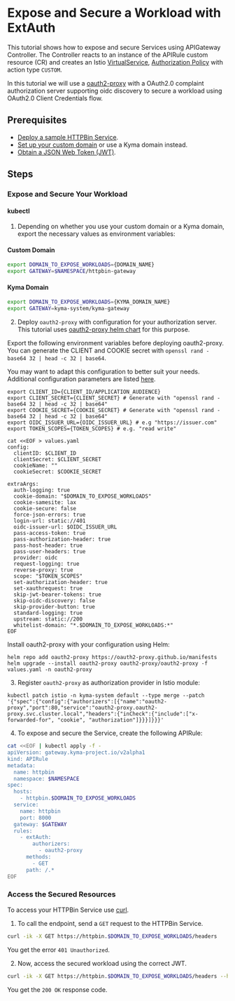 
# Expose and Secure a Workload with ExtAuth

This tutorial shows how to expose and secure Services using APIGateway Controller. The Controller reacts to an instance of the 
APIRule custom resource (CR) and creates an Istio [VirtualService](https://istio.io/latest/docs/reference/config/networking/virtual-service/), 
[Authorization Policy](https://istio.io/latest/docs/reference/config/security/authorization-policy/) with action type `CUSTOM`.

In this tutorial we will use a [oauth2-proxy](https://oauth2-proxy.github.io/oauth2-proxy/) with a OAuth2.0 complaint authorization server supporting oidc discovery 
to secure a workload using OAuth2.0 Client Credentials flow.

## Prerequisites

* [Deploy a sample HTTPBin Service](../../01-00-create-workload.md).
* [Set up your custom domain](../../01-10-setup-custom-domain-for-workload.md) or use a Kyma domain instead.
* [Obtain a JSON Web Token (JWT)](../01-51-get-jwt.md).

## Steps

### Expose and Secure Your Workload

#### **kubectl**

1. Depending on whether you use your custom domain or a Kyma domain, export the necessary values as environment variables:

<!-- tabs:start -->
#### **Custom Domain**

```bash
export DOMAIN_TO_EXPOSE_WORKLOADS={DOMAIN_NAME}
export GATEWAY=$NAMESPACE/httpbin-gateway
```
#### **Kyma Domain**

```bash
export DOMAIN_TO_EXPOSE_WORKLOADS={KYMA_DOMAIN_NAME}
export GATEWAY=kyma-system/kyma-gateway
```
<!-- tabs:end -->

2. Deploy `oauth2-proxy` with configuration for your authorization server. This tutorial uses [oauth2-proxy helm chart](https://github.com/oauth2-proxy/manifests) 
for this purpose.

Export the following environment variables before deploying oauth2-proxy. 
You can generate the CLIENT and COOKIE secret with `openssl rand -base64 32 | head -c 32 | base64`.

You may want to adapt this configuration to better suit your needs.
Additional configuration parameters are listed [here](https://oauth2-proxy.github.io/oauth2-proxy/configuration/overview/#config-options).

```
export CLIENT_ID={CLIENT_ID/APPLICATION_AUDIENCE}
export CLIENT_SECRET={CLIENT_SECRET} # Generate with "openssl rand -base64 32 | head -c 32 | base64"
export COOKIE_SECRET={COOKIE_SECRET} # Generate with "openssl rand -base64 32 | head -c 32 | base64"
export OIDC_ISSUER_URL={OIDC_ISSUER_URL} # e.g "https://issuer.com"
export TOKEN_SCOPES={TOKEN_SCOPES} # e.g. "read write"
```

```
cat <<EOF > values.yaml
config:
  clientID: $CLIENT_ID
  clientSecret: $CLIENT_SECRET
  cookieName: ""
  cookieSecret: $COOKIE_SECRET

extraArgs: 
  auth-logging: true
  cookie-domain: "$DOMAIN_TO_EXPOSE_WORKLOADS"
  cookie-samesite: lax
  cookie-secure: false
  force-json-errors: true
  login-url: static://401
  oidc-issuer-url: $OIDC_ISSUER_URL
  pass-access-token: true
  pass-authorization-header: true
  pass-host-header: true 
  pass-user-headers: true
  provider: oidc
  request-logging: true
  reverse-proxy: true
  scope: "$TOKEN_SCOPES"
  set-authorization-header: true
  set-xauthrequest: true
  skip-jwt-bearer-tokens: true
  skip-oidc-discovery: false
  skip-provider-button: true
  standard-logging: true
  upstream: static://200
  whitelist-domain: "*.$DOMAIN_TO_EXPOSE_WORKLOADS:*"
EOF
```

Install oauth2-proxy with your configuration using Helm:

```
helm repo add oauth2-proxy https://oauth2-proxy.github.io/manifests
helm upgrade --install oauth2-proxy oauth2-proxy/oauth2-proxy -f values.yaml -n oauth2-proxy
```

3. Register `oauth2-proxy` as authorization provider in Istio module:

```
kubectl patch istio -n kyma-system default --type merge --patch '{"spec":{"config":{"authorizers":[{"name":"oauth2-proxy","port":80,"service":"oauth2-proxy.oauth2-proxy.svc.cluster.local","headers":{"inCheck":{"include":["x-forwarded-for", "cookie", "authorization"]}}}]}}}'
```

4. To expose and secure the Service, create the following APIRule:

```bash
cat <<EOF | kubectl apply -f -
apiVersion: gateway.kyma-project.io/v2alpha1
kind: APIRule
metadata:
  name: httpbin
  namespace: $NAMESPACE
spec:
  hosts: 
    - httpbin.$DOMAIN_TO_EXPOSE_WORKLOADS
  service:
    name: httpbin
    port: 8000
  gateway: $GATEWAY
  rules:
    - extAuth:
        authorizers:
          - oauth2-proxy
      methods:
        - GET
      path: /.*
EOF
```

### Access the Secured Resources

To access your HTTPBin Service use [curl](https://curl.se).

1. To call the endpoint, send a `GET` request to the HTTPBin Service.

```bash
curl -ik -X GET https://httpbin.$DOMAIN_TO_EXPOSE_WORKLOADS/headers
```
You get the error `401 Unauthorized`.

2. Now, access the secured workload using the correct JWT.

```bash
curl -ik -X GET https://httpbin.$DOMAIN_TO_EXPOSE_WORKLOADS/headers --header "Authorization:Bearer $ACCESS_TOKEN"
```
You get the `200 OK` response code.

